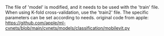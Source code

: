 The file of 'model' is modified, and it needs to be used with the 'train' file. When using K-fold cross-validation, use the 'train2' file. The specific parameters can be set according to needs.
original code from apple:
https://github.com/apple/ml-cvnets/blob/main/cvnets/models/classification/mobilevit.py
